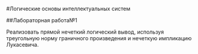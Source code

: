 #Логические основы интеллектуальных систем

##Лабораторная работа№1

Реализовать прямой нечеткий логический вывод, используя треугольную норму граничного произведения и нечеткую импликацию Лукасевича.
